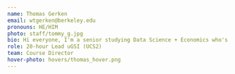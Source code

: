```yaml
---
name: Thomas Gerken
email: wtgerken@berkeley.edu
pronouns: HE/HIM
photo: staff/tommy_g.jpg
bio: Hi everyone, I'm a senior studying Data Science + Economics who's a fan of watching comedians, listening to podcasts, and trying all kinds of spicy foods. I took Data 8 fall freshman year and haven't looked back since, I'm so excited to get to know you all this semester!
role: 20-hour Lead uGSI (UCS2)
team: Course Director
hover-photo: hovers/thomas_hover.png
---
```


